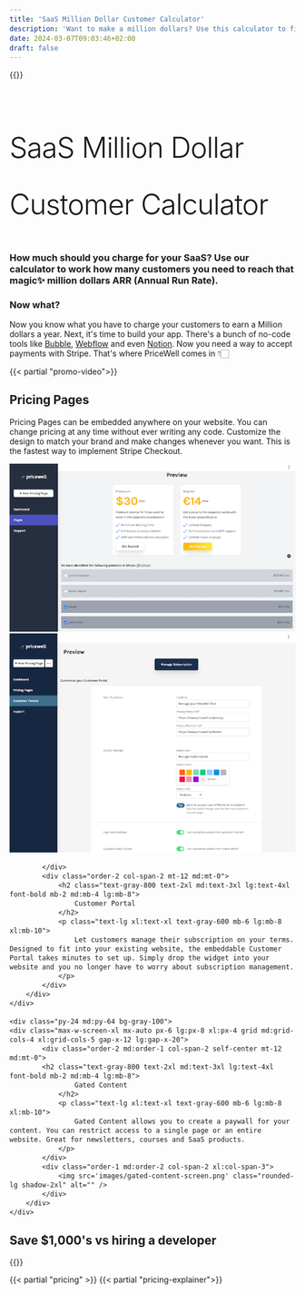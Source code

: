 ```yaml
---
title: 'SaaS Million Dollar Customer Calculator'
description: 'Want to make a million dollars? Use this calculator to find out how many customers you need to reach your goal.'
date: 2024-03-07T09:03:46+02:00
draft: false
---
```


{{<rawhtml>}}
<script src="https://cdnjs.cloudflare.com/ajax/libs/dom-to-image/2.6.0/dom-to-image.min.js" referrerpolicy="no-referrer" async></script>
   
<style>
@import url(https://fonts.googleapis.com/css?family=Work+Sans:300,400);
.calculator {
    font-family: "Work Sans", "Helvetica", sans-serif;
  font-size: 0.9em;
  line-height: 1.45;
  padding-left: 9%;
}

.giant-letters, h1, .form {
  font-size: 50px;
  line-height: 2;
  letter-spacing: -1px;
  font-weight: 300;
}

.form::first-line {
  line-height: 1;
}

.input, .select {
  font: 300 50px "Work Sans", "Helvetica", sans-serif;
  border: 0;
  outline: none;
  color: white;
  background-color: #ee5757;
}

.form-wrapper {
  position: relative;
}

.input {
  -webkit-appearance: none;
  padding: 10px 10px 10px 45px;
  width: 270px;
  margin-left: 5px;
}

.input__label {
  display: inline-block;
  position: absolute;
  top: -5px;
  left: 0;
  padding: 0 0 0 20px;
  font-size: 70%;
  -webkit-user-select: none;
     -moz-user-select: none;
      -ms-user-select: none;
          user-select: none;
  color: white;
}

.calculated-result {
  border-bottom: solid 10px #ee5757;
  min-width: 80px;
  display: inline-block;
  margin-right: 10px;
}

.data {
  background: #222;
  color: white;
  padding: 100px 40px;
}

@media (min-width: 1285px) {
  .calculator, .data {
    display: inline-block;
  }

  .calculator {
    float: left;
    width: 60%;
    padding-left: 2%;
  }

  .data {
    float: right;
    width: 40%;
    padding: 20px 40px;
  }
}
.data p, .data h1, .data table {
  width: 80%;
}</style>

<div class="bg-gray-100 py-12">
<h1 class="text-gray-800 text-3xl md:text-4xl lg:text-5xl font-bold mb-2 md:mb-4 lg:mb-8 text-center">
    SaaS Million Dollar Customer Calculator
</h1>
<h3 class="text-2xl leading-relaxed xl:w-2/4 lg:w-3/4 mx-auto mb-4">How much should you charge for your SaaS? Use our calculator to work how many customers you need to reach that magic✨ million dollars ARR (Annual Run Rate).</h3>
 </div>

<section class="calculator bg-white relative py-16" id="calculator"></section>

<script type="module">
    import { html, Component, render, useState, useEffect } from 'https://unpkg.com/htm/preact/standalone.module.js';


function Calculator() {
	const [targetAmount, setTargetAmount] = useState("1000000");
	const [monthlyCharge, setMonthlyCharge] = useState();
	const [requiredCustomers, setRequiredCustomers] = useState();
	const handleTargetChange = (e) =>
		setTargetAmount(e.currentTarget.value);
	const handleChangeMonthlyCharge = (e) =>
		setMonthlyCharge(e.currentTarget.value);
    const handleShareImage = (e) => {
        e.currentTarget.remove();
        domtoimage.toJpeg(document.getElementById('calculator'))
        .then((dataUrl) => {
            var link = document.createElement('a');
            link.download = 'pricewell.jpeg';
            link.href = dataUrl;
            link.click();
        });
    };

	useEffect(() => {
		if (isNaN(targetAmount) || isNaN(monthlyCharge) || monthlyCharge === "0") {
			return;
		}
		const customers = (
			parseInt(targetAmount) / (parseInt(monthlyCharge) * 12).toFixed(0)
		).toFixed(0);
		setRequiredCustomers(isNaN(customers) ? "" : Math.max(1, customers));
	}, [targetAmount, monthlyCharge]);

	return html`<React.Fragment>
		<div className="form">
			I want to make
			<br />
			<span className="form-wrapper">
				<input
		className="input"
					type="number"
					min="0"
					step="100"
					onChange=${handleTargetChange}
					value=${targetAmount}
				/>
				<label className="input__label">
					<span className="input__label-content">$</span>
				</label>
			</span>
			ARR. <br />I charge
			<span className="form-wrapper">
				<input
					className="input"
					type="number"
					min="0"
					step="100"
					value=${monthlyCharge}
					onChange=${handleChangeMonthlyCharge}
				/>
				<label className="input__label">
					<span className="input__label-content">$</span>
				</label>
			</span>
			/ mo.
			<br />I need <span className="calculated-result mr-2">
				${requiredCustomers}
			</span>
			customer${!requiredCustomers || requiredCustomers > 1 ? "s" : ""}.
		</div>
        <div className="absolute bottom-4 left-4">
        <button onClick=${handleShareImage} className="flex items-center px-4 py-2 space-x-3 text-gray-600 transition-colors duration-300 transform border rounded-lg lg:flex focus:outline-none text-black hover:bg-gray-500"><svg xmlns="http://www.w3.org/2000/svg" fill="none" viewBox="0 0 24 24" strokeWidth={1.5} stroke="currentColor" className="w-6 h-6">
  <path strokeLinecap="round" strokeLinejoin="round" d="M7.217 10.907a2.25 2.25 0 1 0 0 2.186m0-2.186c.18.324.283.696.283 1.093s-.103.77-.283 1.093m0-2.186 9.566-5.314m-9.566 7.5 9.566 5.314m0 0a2.25 2.25 0 1 0 3.935 2.186 2.25 2.25 0 0 0-3.935-2.186Zm0-12.814a2.25 2.25 0 1 0 3.933-2.185 2.25 2.25 0 0 0-3.933 2.185Z" />
</svg>

<span>Share image</span></button>
        </div>
<div className="absolute bottom-4 right-4 mb-1 rounded-md border bg-white px-2 py-1 align-middle text-xs font-medium text-gray-600 backdrop-blur-lg"><a href="https://www.pricewell.com/?utm_source=poweredby" className="text-xs text-gray-800 font-light hover:underline" rel="noopener noreferrer"><svg xmlns="http://www.w3.org/2000/svg" xml:space="preserve" viewBox="0 0 59.998 59.998" className="inline w-4 mr-1 align-bottom"><path d="M59.206.293a.999.999 0 0 0-1.414 0L54.085 4H30.802L1.532 33.511c-.666.666-1.033 1.553-1.033 2.495s.367 1.829 1.033 2.495l20.466 20.466a3.51 3.51 0 0 0 2.491 1.031 3.54 3.54 0 0 0 2.509-1.041l28.501-29.271V5.414l3.707-3.707a.999.999 0 0 0 0-1.414zm-5.707 28.581L25.574 57.553a1.53 1.53 0 0 1-2.162 0L2.946 37.087a1.532 1.532 0 0 1 .003-2.165L31.636 6h20.449l-4.833 4.833A4.969 4.969 0 0 0 44.499 10c-2.757 0-5 2.243-5 5s2.243 5 5 5 5-2.243 5-5a4.969 4.969 0 0 0-.833-2.753l4.833-4.833v21.46zm-6-13.874c0 1.654-1.346 3-3 3s-3-1.346-3-3 1.346-3 3-3c.462 0 .894.114 1.285.301l-1.992 1.992a.999.999 0 1 0 1.414 1.414l1.992-1.992c.188.391.301.823.301 1.285z"></path></svg>Powered By PriceWell</a></div>
</React.Fragment>`;
}

render(html`<${Calculator}/>`, document.getElementById("calculator"));

</script>
<div class="bg-gray-100 pt-24 pb-12">
<h3 class="text-gray-800 text-3xl md:text-4xl lg:text-5xl font-bold mb-2 md:mb-4 lg:mb-8 text-center">
    Now what?
</h3>
<p class="text-2xl leading-relaxed xl:w-2/4 lg:w-3/4 mx-auto mb-4">Now you know what you have to charge your customers to earn a Million dollars a year. Next, it's time to build your app. There's a bunch of no-code tools like <a href="https://bubble.io/template/saas-stripe-billing-included-1696494539976x572962782574018600" class="underline">Bubble</a>, <a href="https://help.pricewell.com/integrations/webflow/" class="underline">Webflow</a> and even <a href="https://help.pricewell.com/integrations/notion-and-super-so/" class="underline">Notion</a>. Now you need a way to accept payments with Stripe. That's where PriceWell comes in 👇🏻 </p>
 </div>
<div class="flex justify-center bg-gray-100 pt-12">
<div class="w-1/2">
{{< partial "promo-video">}}
</div>
</div>

<div class="pt-24 md:pt-48 pb-24 mb:pb-64 bg-gray-100">
    <div class="max-w-screen-xl mx-auto px-6 lg:px-8 xl:px-4 grid md:grid-cols-4 xl:grid-cols-5 gap-x-12 lg:gap-x-20">
            <div class="order-2 md:order-1 col-span-2 self-center mt-12 md:mt-0">
            <h2 class="text-gray-800 text-2xl md:text-3xl lg:text-4xl font-bold mb-2 md:mb-4 lg:mb-8">
                    Pricing Pages
                </h2>
                <p class="text-lg xl:text-xl text-gray-600 mb-6 lg:mb-8 xl:mb-10">
                    Pricing Pages can be embedded anywhere on your website. You can change pricing at any time without ever writing any code. Customize the design to match your brand and make changes whenever you want. This is the fastest way to implement Stripe Checkout. 
                </p>                
            </div>
            <div class="order-1 md:order-2 col-span-2 xl:col-span-3">
                <img src='images/select-pricing-plans.png' class="rounded-lg shadow-2xl" alt="" />
            </div>
        </div>
    </div>


<div class="py-24 md:py-64 pb-12 lg:pb-16 bg-gray-100">
    <div class="max-w-screen-xl mx-auto px-6 lg:px-8 xl:px-4 grid md:grid-cols-4 xl:grid-cols-5 gap-x-12 lg:gap-x-20">
            <div class="order-1 col-span-2 xl:col-span-3 self-center">
                <img src='img/customer-portal.png' class="rounded-lg shadow-2xl" alt="" />
                
            </div>
            <div class="order-2 col-span-2 mt-12 md:mt-0">
                <h2 class="text-gray-800 text-2xl md:text-3xl lg:text-4xl font-bold mb-2 md:mb-4 lg:mb-8">
                    Customer Portal
                </h2>
                <p class="text-lg xl:text-xl text-gray-600 mb-6 lg:mb-8 xl:mb-10">
                    Let customers manage their subscription on your terms. Designed to fit into your existing website, the embeddable Customer Portal takes minutes to set up. Simply drop the widget into your website and you no longer have to worry about subscription management.
                </p>
            </div>
        </div>
    </div>

    <div class="py-24 md:py-64 bg-gray-100">
    <div class="max-w-screen-xl mx-auto px-6 lg:px-8 xl:px-4 grid md:grid-cols-4 xl:grid-cols-5 gap-x-12 lg:gap-x-20">
            <div class="order-2 md:order-1 col-span-2 self-center mt-12 md:mt-0">
            <h2 class="text-gray-800 text-2xl md:text-3xl lg:text-4xl font-bold mb-2 md:mb-4 lg:mb-8">
                    Gated Content
                </h2>
                <p class="text-lg xl:text-xl text-gray-600 mb-6 lg:mb-8 xl:mb-10">
                    Gated Content allows you to create a paywall for your content. You can restrict access to a single page or an entire website. Great for newsletters, courses and SaaS products.
                </p>                
            </div>
            <div class="order-1 md:order-2 col-span-2 xl:col-span-3">
                <img src='images/gated-content-screen.png' class="rounded-lg shadow-2xl" alt="" />
            </div>
        </div>
    </div>

<div class="bg-gray-100 py-12">
<h2 class="text-gray-800 text-3xl md:text-4xl lg:text-5xl font-bold mb-2 md:mb-4 lg:mb-8 text-center">
    Save $1,000's vs hiring a developer
</h2>
<div class="max-w-2xl m-auto">
 <div class="senja-frame-embed" data-id="653c0c07-e8a3-403d-8b35-9336433e060b"></div>
 </div>

{{</rawhtml>}}

{{< partial "pricing" >}}
{{< partial "pricing-explainer">}}
